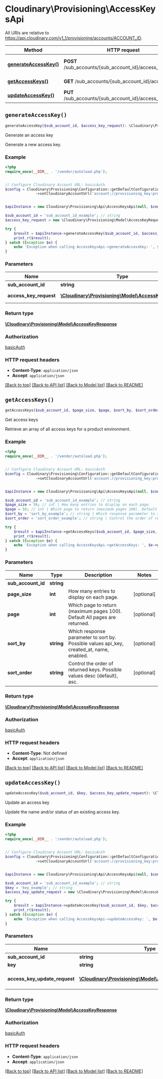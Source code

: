 # Cloudinary\Provisioning\AccessKeysApi

All URIs are relative to https://api.cloudinary.com/v1_1/provisioning/accounts/ACCOUNT_ID.

Method | HTTP request | Description
------------- | ------------- | -------------
[**generateAccessKey()**](AccessKeysApi.md#generateAccessKey) | **POST** /sub_accounts/{sub_account_id}/access_keys | Generate an access key
[**getAccessKeys()**](AccessKeysApi.md#getAccessKeys) | **GET** /sub_accounts/{sub_account_id}/access_keys | Get access keys
[**updateAccessKey()**](AccessKeysApi.md#updateAccessKey) | **PUT** /sub_accounts/{sub_account_id}/access_keys/{key} | Update an access key


## `generateAccessKey()`

```php
generateAccessKey($sub_account_id, $access_key_request): \Cloudinary\Provisioning\Model\AccessKeyResponse
```

Generate an access key

Generate a new access key.

### Example

```php
<?php
require_once(__DIR__ . '/vendor/autoload.php');


// Configure Cloudinary Account URL: basicAuth
$config = Cloudinary\Provisioning\Configuration::getDefaultConfiguration()
              ->setCloudinaryAccountUrl('account://provisioning_key:provisioning_secret@account_id');


$apiInstance = new Cloudinary\Provisioning\Api\AccessKeysApi(null, $config);

$sub_account_id = 'sub_account_id_example'; // string
$access_key_request = new \Cloudinary\Provisioning\Model\AccessKeyRequest(); // \Cloudinary\Provisioning\Model\AccessKeyRequest | Access key details

try {
    $result = $apiInstance->generateAccessKey($sub_account_id, $access_key_request);
    print_r($result);
} catch (Exception $e) {
    echo 'Exception when calling AccessKeysApi->generateAccessKey: ', $e->getMessage(), PHP_EOL;
}
```

### Parameters

Name | Type | Description  | Notes
------------- | ------------- | ------------- | -------------
 **sub_account_id** | **string**|  |
 **access_key_request** | [**\Cloudinary\Provisioning\Model\AccessKeyRequest**](../Model/AccessKeyRequest.md)| Access key details | [optional]

### Return type

[**\Cloudinary\Provisioning\Model\AccessKeyResponse**](../Model/AccessKeyResponse.md)

### Authorization

[basicAuth](../../README.md#basicAuth)

### HTTP request headers

- **Content-Type**: `application/json`
- **Accept**: `application/json`

[[Back to top]](#) [[Back to API list]](../../README.md#endpoints)
[[Back to Model list]](../../README.md#models)
[[Back to README]](../../README.md)

## `getAccessKeys()`

```php
getAccessKeys($sub_account_id, $page_size, $page, $sort_by, $sort_order): \Cloudinary\Provisioning\Model\AccessKeysResponse
```

Get access keys

Retrieve an array of all access keys for a product environment.

### Example

```php
<?php
require_once(__DIR__ . '/vendor/autoload.php');


// Configure Cloudinary Account URL: basicAuth
$config = Cloudinary\Provisioning\Configuration::getDefaultConfiguration()
              ->setCloudinaryAccountUrl('account://provisioning_key:provisioning_secret@account_id');


$apiInstance = new Cloudinary\Provisioning\Api\AccessKeysApi(null, $config);

$sub_account_id = 'sub_account_id_example'; // string
$page_size = 56; // int | How many entries to display on each page.
$page = 56; // int | Which page to return (maximum pages 100). Default All pages are returned.
$sort_by = 'sort_by_example'; // string | Which response parameter to sort by. Possible values api_key, created_at, name, enabled.
$sort_order = 'sort_order_example'; // string | Control the order of returned keys. Possible values desc (default), asc.

try {
    $result = $apiInstance->getAccessKeys($sub_account_id, $page_size, $page, $sort_by, $sort_order);
    print_r($result);
} catch (Exception $e) {
    echo 'Exception when calling AccessKeysApi->getAccessKeys: ', $e->getMessage(), PHP_EOL;
}
```

### Parameters

Name | Type | Description  | Notes
------------- | ------------- | ------------- | -------------
 **sub_account_id** | **string**|  |
 **page_size** | **int**| How many entries to display on each page. | [optional]
 **page** | **int**| Which page to return (maximum pages 100). Default All pages are returned. | [optional]
 **sort_by** | **string**| Which response parameter to sort by. Possible values api_key, created_at, name, enabled. | [optional]
 **sort_order** | **string**| Control the order of returned keys. Possible values desc (default), asc. | [optional]

### Return type

[**\Cloudinary\Provisioning\Model\AccessKeysResponse**](../Model/AccessKeysResponse.md)

### Authorization

[basicAuth](../../README.md#basicAuth)

### HTTP request headers

- **Content-Type**: Not defined
- **Accept**: `application/json`

[[Back to top]](#) [[Back to API list]](../../README.md#endpoints)
[[Back to Model list]](../../README.md#models)
[[Back to README]](../../README.md)

## `updateAccessKey()`

```php
updateAccessKey($sub_account_id, $key, $access_key_update_request): \Cloudinary\Provisioning\Model\AccessKeyResponse
```

Update an access key

Update the name and/or status of an existing access key.

### Example

```php
<?php
require_once(__DIR__ . '/vendor/autoload.php');


// Configure Cloudinary Account URL: basicAuth
$config = Cloudinary\Provisioning\Configuration::getDefaultConfiguration()
              ->setCloudinaryAccountUrl('account://provisioning_key:provisioning_secret@account_id');


$apiInstance = new Cloudinary\Provisioning\Api\AccessKeysApi(null, $config);

$sub_account_id = 'sub_account_id_example'; // string
$key = 'key_example'; // string
$access_key_update_request = new \Cloudinary\Provisioning\Model\AccessKeyUpdateRequest(); // \Cloudinary\Provisioning\Model\AccessKeyUpdateRequest | Access key details for update

try {
    $result = $apiInstance->updateAccessKey($sub_account_id, $key, $access_key_update_request);
    print_r($result);
} catch (Exception $e) {
    echo 'Exception when calling AccessKeysApi->updateAccessKey: ', $e->getMessage(), PHP_EOL;
}
```

### Parameters

Name | Type | Description  | Notes
------------- | ------------- | ------------- | -------------
 **sub_account_id** | **string**|  |
 **key** | **string**|  |
 **access_key_update_request** | [**\Cloudinary\Provisioning\Model\AccessKeyUpdateRequest**](../Model/AccessKeyUpdateRequest.md)| Access key details for update | [optional]

### Return type

[**\Cloudinary\Provisioning\Model\AccessKeyResponse**](../Model/AccessKeyResponse.md)

### Authorization

[basicAuth](../../README.md#basicAuth)

### HTTP request headers

- **Content-Type**: `application/json`
- **Accept**: `application/json`

[[Back to top]](#) [[Back to API list]](../../README.md#endpoints)
[[Back to Model list]](../../README.md#models)
[[Back to README]](../../README.md)
